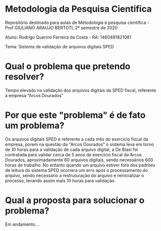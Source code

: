 # Metodologia da Pesquisa Cientifica
Repositório destinado para aulas de Metodologia e pesquisa científica - Prof GIULIANO ARAUJO BERTOTI, 2º semestre de 2020

Aluno: Rodrigo Querino Ferreira da Costa - RA: 1460481821081

Tema: Sistema de validação de arquivos digitais SPED


# Qual o problema que pretendo resolver?

Tempo elevado na validação dos arquivos digitais da SPED fiscal, referente a empresa "Arcos Dourados"

# Por que este "problema" é de fato um problema?

Os arquivos digitais SPED é referente a cada mês do exercício fiscal da empresa, porem na questão da "Arcos Dourados" o sistema leva em torno de 10 horas para a validação de cada arquivo digital, a De Biasi foi contratada para validar cerca de 5 anos de exercício fiscal da Arcos Dourados, aproximadamente 60 arquivos digitais, sendo necessários 600 horas de trabalho. No entanto quando um arquivo estiver fora dos padrões de leitura do sistema SPED ocorrera um erro após o processamento do arquivo, sendo necessário a restruturação do arquivo e reinicializar o processo, levando assim mais 10 horas para validação.

# Qual a proposta para solucionar o problema?

Em andamento...
